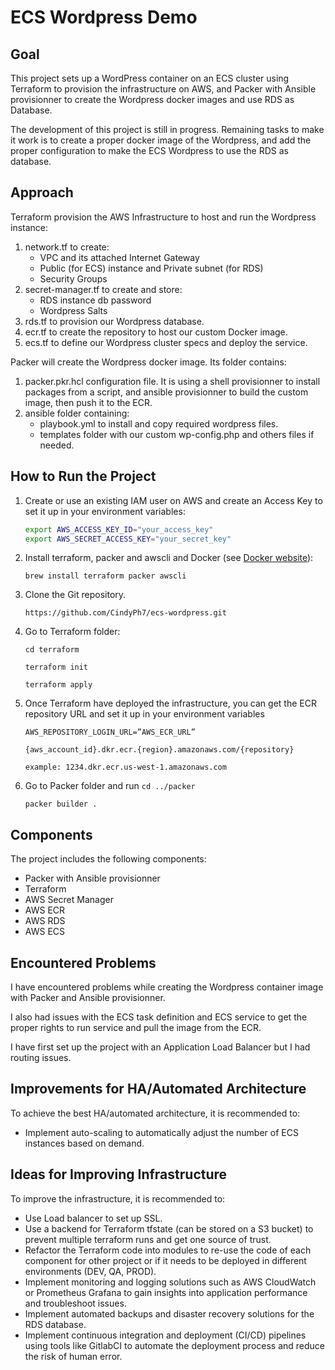 # ECS Wordpress Demo

## Goal

This project sets up a WordPress container on an ECS cluster using Terraform to provision the infrastructure on AWS, and Packer with Ansible provisionner to create the Wordpress docker images and use RDS as Database.

The development of this project is still in progress. Remaining tasks to make it work is to create a proper docker image of the Wordpress, and add the proper configuration to make the ECS Wordpress to use the RDS as database.

## Approach



Terraform provision the AWS Infrastructure to host and run the Wordpress instance:

1. network.tf to create:
    - VPC and its attached Internet Gateway
    - Public (for ECS) instance and Private subnet (for RDS)
    - Security Groups
2. secret-manager.tf to create and store:
    - RDS instance db password
    - Wordpress Salts
3. rds.tf to provision our Wordpress database.
4. ecr.tf to create the repository to host our custom Docker image.
5. ecs.tf to define our Wordpress cluster specs and deploy the service.

Packer will create the Wordpress docker image. Its folder contains:

1. packer.pkr.hcl configuration file. It is using a shell provisionner to install packages from a script, and ansible provisionner to build the custom image, then push it to the ECR.
2. ansible folder containing:
    - playbook.yml to install and copy required wordpress files.
    - templates folder with our custom wp-config.php and others files if needed.

## How to Run the Project

1. Create or use an existing IAM user on AWS and create an Access Key to set it up in your environment variables:

    ```bash
    export AWS_ACCESS_KEY_ID="your_access_key"
    export AWS_SECRET_ACCESS_KEY="your_secret_key"
    ```

2. Install terraform, packer and awscli and Docker (see [Docker website](https://docs.docker.com/desktop/install/mac-install/)):

    `brew install terraform packer awscli`

3. Clone the Git repository.

    `https://github.com/CindyPh7/ecs-wordpress.git`

4. Go to Terraform folder:

    `cd terraform`

    `terraform init`

    `terraform apply`

5. Once Terraform have deployed the infrastructure, you can get the ECR repository URL and set it up in your environment variables

    `AWS_REPOSITORY_LOGIN_URL=”AWS_ECR_URL”`

    `{aws_account_id}.dkr.ecr.{region}.amazonaws.com/{repository}`

    `example: 1234.dkr.ecr.us-west-1.amazonaws.com`

6. Go to Packer folder and run
    `cd ../packer`

    `packer builder .`

## Components

The project includes the following components:

- Packer with Ansible provisionner
- Terraform
- AWS Secret Manager
- AWS ECR
- AWS RDS
- AWS ECS

## Encountered Problems


I have encountered problems while creating the Wordpress container image with Packer and Ansible provisionner.

I also had issues with the ECS task definition and ECS service to get the proper rights to run service and pull the image from the ECR.

I have first set up the project with an Application Load Balancer but I had routing issues.

## Improvements for HA/Automated Architecture

To achieve the best HA/automated architecture, it is recommended to:

- Implement auto-scaling to automatically adjust the number of ECS instances based on demand.

## Ideas for Improving Infrastructure

To improve the infrastructure, it is recommended to:

- Use Load balancer to set up SSL.
- Use a backend for Terraform tfstate (can be stored on a S3 bucket) to prevent multiple terraform runs and get one source of trust.
- Refactor the Terraform code into modules to re-use the code of each component for other project or if it needs to be deployed in different environments (DEV, QA, PROD).
- Implement monitoring and logging solutions such as AWS CloudWatch or Prometheus Grafana to gain insights into application performance and troubleshoot issues.
- Implement automated backups and disaster recovery solutions for the RDS database.
- Implement continuous integration and deployment (CI/CD) pipelines using tools like GitlabCI to automate the deployment process and reduce the risk of human error.
